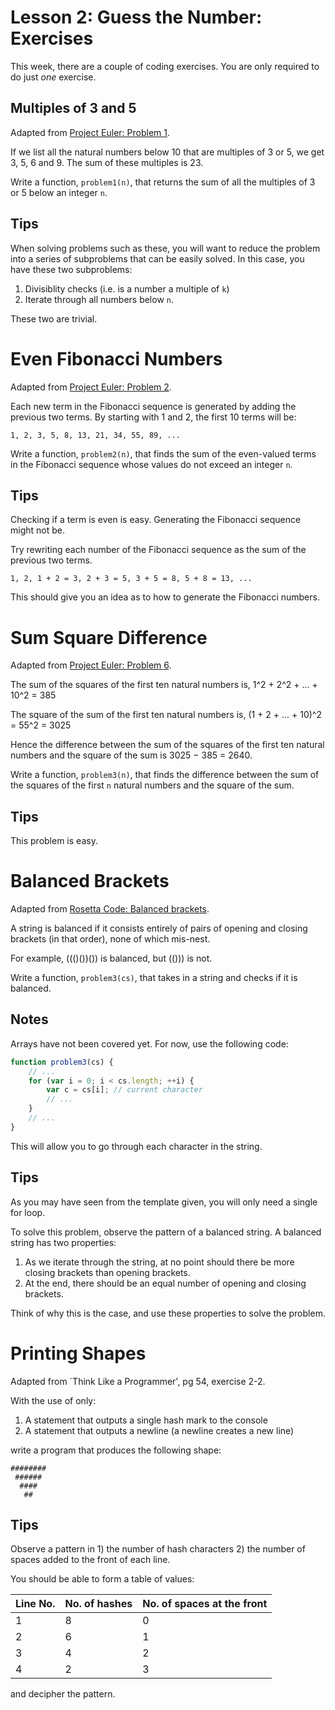 # Lesson 2: Guess the Number: Exercises

This week, there are a couple of coding exercises. You are only required to do just *one* exercise.

## Multiples of 3 and 5

Adapted from [Project Euler: Problem 1](https://projecteuler.net/problem=1).

If we list all the natural numbers below 10 that are multiples of 3 or 5, we get 3, 5, 6 and 9. The sum of these multiples is 23.

Write a function, `problem1(n)`, that returns the sum of all the multiples of 3 or 5 below an integer `n`.

## Tips

When solving problems such as these, you will want to reduce the problem into a series of subproblems that can be easily solved. In this case, you have these two subproblems:

1. Divisiblity checks (i.e. is a number a multiple of `k`)
2. Iterate through all numbers below `n`.

These two are trivial.

# Even Fibonacci Numbers

Adapted from [Project Euler: Problem 2](https://projecteuler.net/problem=2).

Each new term in the Fibonacci sequence is generated by adding the previous two terms. By starting with 1 and 2, the first 10 terms will be:

    1, 2, 3, 5, 8, 13, 21, 34, 55, 89, ...

Write a function, `problem2(n)`, that finds the sum of the even-valued terms in the Fibonacci sequence whose values do not exceed an integer `n`.

## Tips

Checking if a term is even is easy. Generating the Fibonacci sequence might not be.

Try rewriting each number of the Fibonacci sequence as the sum of the previous two terms.

    1, 2, 1 + 2 = 3, 2 + 3 = 5, 3 + 5 = 8, 5 + 8 = 13, ...

This should give you an idea as to how to generate the Fibonacci numbers.

# Sum Square Difference

Adapted from [Project Euler: Problem 6](https://projecteuler.net/problem=6).

The sum of the squares of the first ten natural numbers is,
1^2 + 2^2 + ... + 10^2 = 385

The square of the sum of the first ten natural numbers is,
(1 + 2 + ... + 10)^2 = 55^2 = 3025

Hence the difference between the sum of the squares of the first ten natural numbers and the square of the sum is 3025 − 385 = 2640.

Write a function, `problem3(n)`, that finds the difference between the sum of the squares of the first `n` natural numbers and the square of the sum.

## Tips

This problem is easy.

# Balanced Brackets

Adapted from [Rosetta Code: Balanced brackets](http://rosettacode.org/wiki/Balanced_brackets).

A string is balanced if it consists entirely of pairs of opening and closing brackets (in that order), none of which mis-nest.

For example, ((()())()) is balanced, but (())) is not.

Write a function, `problem3(cs)`, that takes in a string and checks if it is balanced.

## Notes

Arrays have not been covered yet. For now, use the following code:

```js
function problem3(cs) {
	// ...
	for (var i = 0; i < cs.length; ++i) {
		var c = cs[i]; // current character
		// ...
	}
	// ...
}
```

This will allow you to go through each character in the string.

## Tips

As you may have seen from the template given, you will only need a single for loop.

To solve this problem, observe the pattern of a balanced string. A balanced string has two properties:

1) As we iterate through the string, at no point should there be more closing brackets than opening brackets.
2) At the end, there should be an equal number of opening and closing brackets.

Think of why this is the case, and use these properties to solve the problem.

# Printing Shapes

Adapted from `Think Like a Programmer', pg 54, exercise 2-2.

With the use of only:

1. A statement that outputs a single hash mark to the console
2. A statement that outputs a newline (a newline creates a new line)

write a program that produces the following shape:

```
########
 ######
  ####
   ##
```

## Tips

Observe a pattern in 1) the number of hash characters 2) the number of spaces added to the front of each line.

You should be able to form a table of values:

| Line No. | No. of hashes | No. of spaces at the front |
| -------- | ------------- | -------------------------- |
| 1        | 8             | 0                          |
| 2        | 6             | 1                          |
| 3        | 4             | 2                          |
| 4        | 2             | 3                          |

and decipher the pattern.

